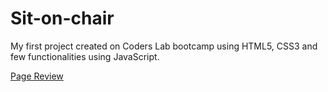 # Sit-on-chair

My first project created on Coders Lab bootcamp using HTML5, CSS3 and few functionalities using JavaScript.

[Page Review](https://dominikalus.github.io/Sit-on-chair/.)

